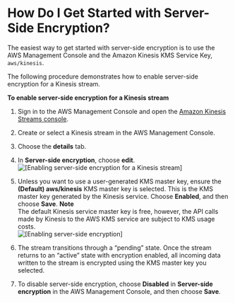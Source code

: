 # How Do I Get Started with Server\-Side Encryption?<a name="getting-started-with-sse"></a>

The easiest way to get started with server\-side encryption is to use the AWS Management Console and the Amazon Kinesis KMS Service Key, `aws/kinesis`\.

The following procedure demonstrates how to enable server\-side encryption for a Kinesis stream\.

**To enable server\-side encryption for a Kinesis stream**

1. Sign in to the AWS Management Console and open the [Amazon Kinesis Streams console](http://console.aws.amazon.com/kinesis/home?region=us-east-1#/streams/list)\.

1. Create or select a Kinesis stream in the AWS Management Console\.

1. Choose the **details** tab\.

1. In **Server\-side encryption**, choose **edit**\.  
![\[Enabling server-side encryption for a Kinesis stream\]](http://docs.aws.amazon.com/streams/latest/dev/images/sse-enable0.png)

1. Unless you want to use a user\-generated KMS master key, ensure the **\(Default\) aws/kinesis** KMS master key is selected\. This is the KMS master key generated by the Kinesis service\. Choose **Enabled**, and then choose **Save**\. 
**Note**  
The default Kinesis service master key is free, however, the API calls made by Kinesis to the AWS KMS service are subject to KMS usage costs\.   
![\[Enabling server-side encryption\]](http://docs.aws.amazon.com/streams/latest/dev/images/sse-enable1.png)

1. The stream transitions through a “pending” state\. Once the stream returns to an “active” state with encryption enabled, all incoming data written to the stream is encrypted using the KMS master key you selected\.

1. To disable server\-side encryption, choose **Disabled** in **Server\-side encryption** in the AWS Management Console, and then choose **Save**\.